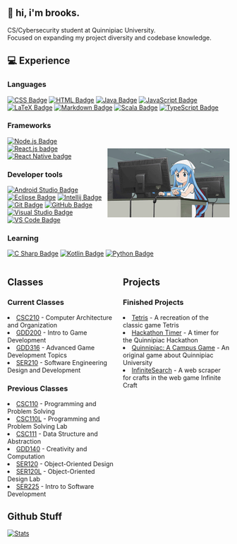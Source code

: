 ## 🚀 hi, i'm brooks.

CS/Cybersecurity student at Quinnipiac University.
<br/>Focused on expanding my project diversity and codebase knowledge.

## 💻 Experience

### Languages

[![CSS Badge](https://img.shields.io/badge/css3-%231572B6.svg?style=flat&logo=css3&logoColor=white)](https://wikipedia.org/wiki/CSS)
[![HTML Badge](https://img.shields.io/badge/html5-%23E34F26.svg?style=flat&logo=html5&logoColor=white)](https://wikipedia.org/wiki/HTML)
[![Java Badge](https://img.shields.io/badge/java-3a75b0?style=flat&logo=java&logoColor=white)](https://www.java.com/en/download/help/whatis_java.html)
[![JavaScript Badge](https://img.shields.io/badge/javascript-F7DF1E?style=flat&logo=javascript&logoColor=black)](https://wikipedia.org/wiki/JavaScript)
[![LaTeX Badge](https://img.shields.io/badge/latex-008080?style=flat&logo=latex&logoColor=white)](https://www.latex-project.org/about/)
[![Markdown Badge](https://img.shields.io/badge/markdown-000000?style=flat&logo=markdown&logoColor=white)](https://www.markdownguide.org/)
[![Scala Badge](https://img.shields.io/badge/scala-DC322F?style=flat&logo=scala&logoColor=white)](https://www.scala-lang.org/)
[![TypeScript Badge](https://img.shields.io/badge/typescript-007ACC?style=flat&logo=typescript&logoColor=white)](https://www.typescriptlang.org/)

<img align="right" src=".github/assets/anime.gif" width="55%" height="55%" style="margin-top: 70px;" />

### Frameworks

[![Node.js Badge](https://img.shields.io/badge/node.js-6DA55F?style=flat&logo=node.js&logoColor=white)](https://nodejs.org/)
[![React.js badge](https://img.shields.io/badge/react.js-20232A?style=flat&logo=react&logoColor=61DAFB)](https://react.dev/)
[![React Native badge](https://img.shields.io/badge/react%20native-20232A?style=flat&logo=react&logoColor=61DAFB)](https://react.dev/)

### Developer tools

[![Android Studio Badge](https://img.shields.io/badge/android%20studio-3DDC84?style=flat&logo=android%20studio&logoColor=white)](https://developer.android.com/studio)
[![Eclipse Badge](https://img.shields.io/badge/eclipse-2C2255?style=flat&logo=eclipse&logoColor=white)](https://www.eclipse.org/)
[![Intellij Badge](https://img.shields.io/badge/intellij-000000?style=flat&logo=intellij%20idea&logoColor=white)](https://www.jetbrains.com/idea/)
[![Git Badge](https://img.shields.io/badge/git-F05032?style=flat&logo=git&logoColor=white)](https://git-scm.com/)
[![GitHub Badge](https://img.shields.io/badge/github-181717?style=flat&logo=github&logoColor=white)](https://github.com/)
[![Visual Studio Badge](https://img.shields.io/badge/visual%20studio-5C2D91?style=flat&logo=visual%20studio&logoColor=white)](https://dotnet.microsoft.com/en-us/languages/csharp)
[![VS Code Badge](https://img.shields.io/badge/vscode-007ACC?style=flat&logo=visual%20studio%20code&logoColor=white)](https://dotnet.microsoft.com/en-us/languages/csharp)

### Learning

[![C Sharp Badge](https://img.shields.io/badge/csharp-A37CDF?style=flat&logo=csharp&logoColor=white)](https://dotnet.microsoft.com/en-us/languages/csharp)
[![Kotlin Badge](https://img.shields.io/badge/kotlin-7f52ff?style=flat&logo=kotlin&logoColor=white)](https://kotlinlang.org/)
[![Python Badge](https://img.shields.io/badge/python-3776AB?style=flat&logo=python&logoColor=white)](https://www.python.org/)

<div style="display: flex;">
    <div style="flex: 1; margin-right: 20px;">
        <h2>Classes</h2>
            <h3>Current Classes</h3>
                <li><a href="https://github.com/bjaxqq/CSC210">CSC210</a> - Computer Architecture and Organization</li>
                <li><a href="https://github.com/bjaxqq/GDD200">GDD200</a> - Intro to Game Development</li>
                <li><a href="https://github.com/bjaxqq/GDD316">GDD316</a> - Advanced Game Development Topics</li>
                <li><a href="https://github.com/bjaxqq/SER210">SER210</a> - Software Engineering Design and Development</li>
            <h3>Previous Classes</h3>
                <li><a href="https://github.com/bjaxqq/CSC110">CSC110</a> - Programming and Problem Solving</li>
                <li><a href="https://github.com/bjaxqq/CSC110L">CSC110L</a> - Programming and Problem Solving Lab</li>
                <li><a href="https://github.com/bjaxqq/CSC111">CSC111</a> - Data Structure and Abstraction</li>
                <li><a href="https://github.com/bjaxqq/GDD140">GDD140</a> - Creativity and Computation</li>
                <li><a href="https://github.com/bjaxqq/SER120">SER120</a> - Object-Oriented Design</li>
                <li><a href="https://github.com/bjaxqq/SER120L">SER120L</a> - Object-Oriented Design Lab</li>
                <li><a href="https://github.com/bjaxqq/SER225">SER225</a> - Intro to Software Development</li>
    </div>
    <div style="flex: 1;">
        <h2>Projects</h2>
            <h3>Finished Projects</h3>
                <li><a href="https://github.com/bjaxqq/tetris">Tetris</a> - A recreation of the classic game Tetris</li>
                <li><a href="https://github.com/jubck/jubck.github.io">Hackathon Timer</a> - A timer for the Quinnipiac Hackathon</li>
                <li><a href="https://a-r-t.github.io/SER225-Project-Website/semesters/fall2023/teams/art">Quinnipiac: A Campus Game</a> - An original game about Quinnipiac University</li>
                <li><a href="https://github.com/bjaxqq/InfiniteSearch">InfiniteSearch</a> - A web scraper for crafts in the web game Infinite Craft</li>
    </div>
</div>

## Github Stuff

[![Stats](https://github-readme-stats.vercel.app/api?username=bjaxqq&theme=nord&show_icons=true)](https://github.com/anuraghazra/github-readme-stats)